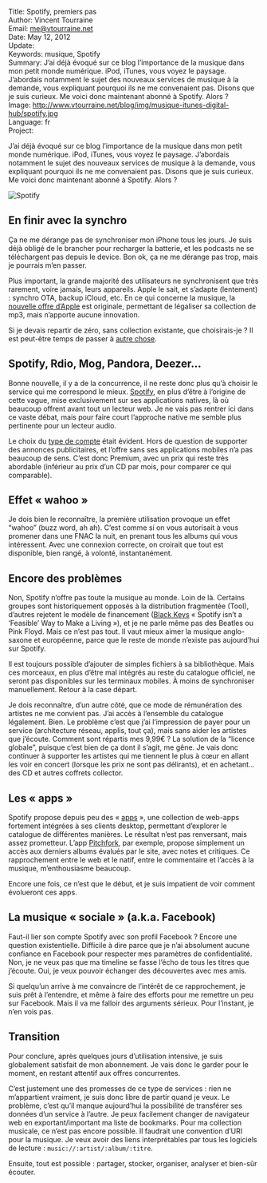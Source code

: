 Title:    Spotify, premiers pas  
Author:   Vincent Tourraine  
Email:    me@vtourraine.net  
Date:     May 12, 2012  
Update:   
Keywords: musique, Spotify  
Summary:  J’ai déjà évoqué sur ce blog l’importance de la musique dans mon petit monde numérique. iPod, iTunes, vous voyez le paysage. J’abordais notamment le sujet des nouveaux services de musique à la demande, vous expliquant pourquoi ils ne me convenaient pas. Disons que je suis curieux. Me voici donc maintenant abonné à Spotify. Alors ?  
Image:    http://www.vtourraine.net/blog/img/musique-itunes-digital-hub/spotify.jpg  
Language: fr  
Project:  

J’ai déjà évoqué sur ce blog l’importance de la musique dans mon petit monde numérique. iPod, iTunes, vous voyez le paysage. J’abordais notamment le sujet des nouveaux services de musique à la demande, vous expliquant pourquoi ils ne me convenaient pas. Disons que je suis curieux. Me voici donc maintenant abonné à Spotify. Alors ?

![Spotify][Spotify]


## En finir avec la synchro

Ça ne me dérange pas de synchroniser mon iPhone tous les jours. Je suis déjà obligé de le brancher pour recharger la batterie, et les podcasts ne se téléchargent pas depuis le device. Bon ok, ça ne me dérange pas trop, mais je pourrais m’en passer.

Plus important, la grande majorité des utilisateurs ne synchronisent que très rarement, voire jamais, leurs appareils. Apple le sait, et s’adapte (lentement) : synchro OTA, backup iCloud, etc. En ce qui concerne la musique, la [nouvelle offre d’Apple](http://www.apple.com/itunes/itunes-match/) est originale, permettant de légaliser sa collection de mp3, mais n’apporte aucune innovation.

Si je devais repartir de zéro, sans collection existante, que choisirais-je ? Il est peut-être temps de passer à [autre chose](http://www.vtourraine.net/blog/musique-itunes-digital-hub).


## Spotify, Rdio, Mog, Pandora, Deezer…

Bonne nouvelle, il y a de la concurrence, il ne reste donc plus qu’à choisir le service qui me correspond le mieux. [Spotify](http://www.spotify.com), en plus d’être à l’origine de cette vague, mise exclusivement sur ses applications natives, là où beaucoup offrent avant tout un lecteur web. Je ne vais pas rentrer ici dans ce vaste débat, mais pour faire court l’approche native me semble plus pertinente pour un lecteur audio.

Le choix du [type de compte](http://www.spotify.com/get-spotify/overview/) était évident. Hors de question de supporter des annonces publicitaires, et l’offre sans ses applications mobiles n’a pas beaucoup de sens. C’est donc Premium, avec un prix qui reste très abordable (inférieur au prix d’un CD par mois, pour comparer ce qui comparable). 


## Effet « wahoo »

Je dois bien le reconnaître, la première utilisation provoque un effet “wahoo” (buzz word, ah ah). C’est comme si on vous autorisait à vous promener dans une FNAC la nuit, en prenant tous les albums qui vous intéressent. Avec une connexion correcte, on croirait que tout est disponible, bien rangé, à volonté, instantanément. 


## Encore des problèmes

Non, Spotify n’offre pas toute la musique au monde. Loin de là. Certains groupes sont historiquement opposés à la distribution fragmentée (Tool), d’autres rejetent le modèle de financement ([Black Keys](http://www.spinner.com/2011/12/14/black-keys-spotify/) « Spotify isn’t a ‘Feasible’ Way to Make a Living »), et je ne parle même pas des Beatles ou Pink Floyd. Mais ce n’est pas tout. Il vaut mieux aimer la musique anglo-saxone et européenne, parce que le reste de monde n’existe pas aujourd’hui sur Spotify.

Il est toujours possible d’ajouter de simples fichiers à sa bibliothèque. Mais ces morceaux, en plus d’être mal intégrés au reste du catalogue officiel, ne seront pas disponibles sur les terminaux mobiles. À moins de synchroniser manuellement. Retour à la case départ.

Je dois reconnaître, d’un autre côté, que ce mode de rémunération des artistes ne me convient pas. J’ai accès à l’ensemble du catalogue légalement. Bien. Le problème c’est que j’ai l’impression de payer pour un service (architecture réseau, applis, tout ça), mais sans aider les artistes que j’écoute. Comment sont répartis mes 9,99€ ? La solution de la “licence globale”, puisque c’est bien de ça dont il s’agit, me gêne. Je vais donc continuer à supporter les artistes qui me tiennent le plus à cœur en allant les voir en concert (lorsque les prix ne sont pas délirants), et en achetant… des CD et autres coffrets collector. 


## Les « apps »

Spotify propose depuis peu des « [apps](http://www.spotify.com/about/apps/) », une collection de web-apps fortement intégrées à ses clients desktop, permettant d’explorer le catalogue de différentes manières. Le résultat n’est pas renversant, mais assez prometteur. L’app [Pitchfork](http://open.spotify.com/app/pitchfork), par exemple, propose simplement un accès aux derniers albums évalués par le site, avec notes et critiques. Ce rapprochement entre le web et le natif, entre le commentaire et l’accès à la musique, m’enthousiasme beaucoup.

Encore une fois, ce n’est que le début, et je suis impatient de voir comment évolueront ces apps. 


## La musique « sociale » (a.k.a. Facebook)

Faut-il lier son compte Spotify avec son profil Facebook ? Encore une question existentielle. Difficile à dire parce que je n’ai absolument aucune confiance en Facebook pour respecter mes paramètres de confidentialité. Non, je ne veux pas que ma timeline se fasse l’écho de tous les titres que j’écoute. Oui, je veux pouvoir échanger des découvertes avec mes amis.

Si quelqu’un arrive à me convaincre de l’intérêt de ce rapprochement, je suis prêt à l’entendre, et même à faire des efforts pour me remettre un peu sur Facebook. Mais il va me falloir des arguments sérieux. Pour l’instant, je n’en vois pas.


## Transition

Pour conclure, après quelques jours d’utilisation intensive, je suis globalement satisfait de mon abonnement. Je vais donc le garder pour le moment, en restant attentif aux offres concurrentes.

C’est justement une des promesses de ce type de services : rien ne m’appartient vraiment, je suis donc libre de partir quand je veux. Le problème, c’est qu’il manque aujourd’hui la possibilité de transférer ses données d’un service à l’autre. Je peux facilement changer de navigateur web en exportant/important ma liste de bookmarks. Pour ma collection musicale, ce n’est pas encore possible. Il faudrait une convention d’URI pour la musique. Je veux avoir des liens interprétables par tous les logiciels de lecture : `music://:artist/:album/:titre`.

Ensuite, tout est possible : partager, stocker, organiser, analyser et bien-sûr écouter.


[Spotify]: http://www.vtourraine.net/blog/img/musique-itunes-digital-hub/spotify.jpg
